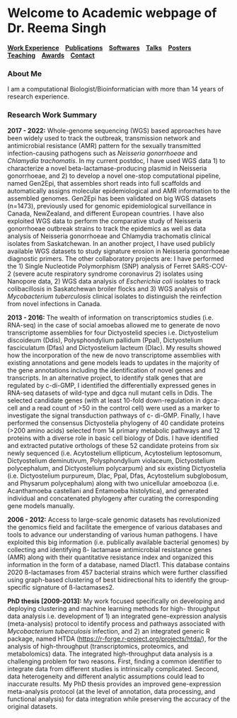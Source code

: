# Welcome to Academic webpage of Dr. Reema Singh 

**[Work Experience](_pages/Experience.md)**&emsp;**[Publications](_pages/Publications.md)**&emsp;**[Softwares](_pages/software.md)**&emsp;**[Talks](_pages/Talks.md)**&emsp;**[Posters](_pages/Posters.md)**&emsp;**[Teaching](_pages/Teaching.md)**&emsp;**[Awards](_pages/Awards.md)**&emsp;**[Contact](_pages/contact.md)**

### About Me
I am a computational Biologist/Bioinformatician with more than 14 years of research experience. 


### Research Work Summary 

**2017 - 2022:** Whole-genome sequencing (WGS) based approaches have been widely used to track the outbreak, transmission network and antimicrobial resistance (AMR) pattern for the sexually transmitted infection-causing pathogens such as *Neisseria gonorrhoeae* and *Chlamydia trachomatis*. In my current postdoc, I have used WGS data 1) to characterize a novel beta-lactamase-producing plasmid in Neisseria gonorrhoeae, and 2) to develop a novel one-stop computational pipeline, named Gen2Epi, that assembles short reads into full scaffolds and automatically assigns molecular epidemiological and AMR information to the assembled genomes. Gen2Epi has been validated on big WGS datasets (n=1473), previously used for genomic epidemiological surveillance in Canada, NewZealand, and different European countries. I have also exploited WGS data to perform the comparative study of Neisseria gonorrhoeae outbreak strains to track the epidemics as well as data analysis of Neisseria gonorrhoeae and Chlamydia trachomatis clinical isolates from Saskatchewan. In an another project, I have used publicly available WGS datasets to study signature erosion in Neisseria gonorrhoeae diagnostic primers. The other collaboratory projects are: I have performed the 1) Single Nucleotide Polymorphism (SNP) analysis of Ferret SARS-COV-2 (severe acute respiratory syndrome coronavirus 2) isolates using Nanopore data, 2) WGS data analysis of *Escherichia coli* isolates to track colibacillosis in Saskatchewan broiler flocks and 3) WGS analysis of *Mycobacterium tuberculosis* clinical isolates to distinguish the reinfection from novel infections in Canada.<br/> 

**2013 - 2016:** The wealth of information on transcriptomics studies (i.e. RNA-seq) in the case of social amoebas allowed me to generate de novo transcriptome assemblies for four Dictyostelid species i.e. Dictyostelium discoideum (Ddis), Polysphondylium pallidum (Ppal), Dictyostelium fasciculatum (Dfas) and Dictyostelium lacteum (Dlac). My results showed how the incorporation of the new de novo transcriptome assemblies with existing annotations and gene models leads to updates in the majority of the gene annotations including the identification of novel genes and transcripts. In an alternative project, to identify stalk genes that are regulated by c-di-GMP, I identified the differentially expressed genes in RNA-seq datasets of wild-type and dgca null mutant cells in Ddis. The selected candidate genes (with at least 10-fold down-regulation in dgca- cell and a read count of >50 in the control cell) were used as a marker to investigate the signal transduction pathways of c- di-GMP. Finally, I have performed the consensus Dictyostelia phylogeny of 40 candidate proteins (>200 amino acids) selected from 14 primary metabolic pathways and 12 proteins with a diverse role in basic cell biology of Ddis. I have identified and extracted putative orthologs of these 52 candidate proteins from six newly sequenced (i.e. Acytostelium ellipticum, Acytostelium leptosomum, Dictyostelium deminutivum, Polysphondylium violaceum, Dictyostelium polycephalum, and Dictyostelium polycarpum) and six existing Dictyostelia (i.e. Dictyostelium purpureum, Dlac, Ppal, Dfas, Acytostelium subglobosum, and Physarum polycephalum) along with two unicellular amoebozoa (i.e. Acanthamoeba castellani and Entamoeba histolytica), and generated individual and concatenated phylogeny after curating the corresponding gene models manually.

**2006 - 2012:** Access to large-scale genomic datasets has revolutionized the genomics field and facilitate the emergence of various databases and tools to advance our understanding of various human pathogens. I have exploited this big information (i.e. publically available bacterial genomes) by collecting and identifying ß- lactamase antimicrobial resistance genes (AMR) along with their quantitative resistance index and organized this information in the form of a database, named Dlact1. This database contains 2020 ß-lactamases from 457 bacterial strains which were further classified using graph-based clustering of best bidirectional hits to identify the group-specific signature of ß-lactamases2.

**PhD thesis [2009-2013]:** My work focused specifically on developing and deploying clustering and machine learning methods for high- throughput data analysis i.e. development of 1) an integrated gene-expression analysis (meta-analysis) protocol to identify process and pathways associated with *Mycobacterium tuberculosis* infection, and 2) an integrated generic R package, named HTDA (https://r-forge.r-project.org/projects/htda/), for the analysis of high-throughput (transcriptomics, proteomics, and metabolomics) data. The integrated high-throughput data analysis is a challenging problem for two reasons. First, finding a common identifier to integrate data from different studies is intrinsically complicated. Second, data heterogeneity and different analytic assumptions could lead to inaccurate results. My PhD thesis provides an improved gene-expression meta-analysis protocol (at the level of annotation, data processing, and functional analysis) for data integration while preserving the accuracy of the original datasets.




